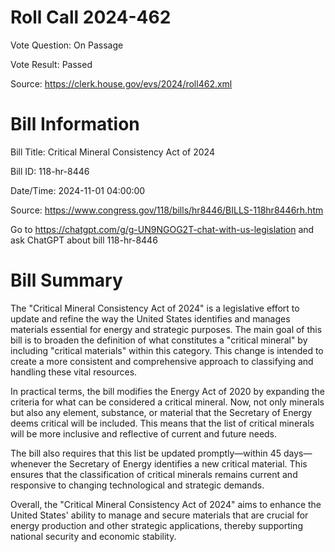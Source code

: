 # Roll Call 2024-462

Vote Question: On Passage

Vote Result: Passed

Source: https://clerk.house.gov/evs/2024/roll462.xml

# Bill Information

Bill Title: Critical Mineral Consistency Act of 2024

Bill ID: 118-hr-8446

Date/Time: 2024-11-01 04:00:00

Source: https://www.congress.gov/118/bills/hr8446/BILLS-118hr8446rh.htm

Go to https://chatgpt.com/g/g-UN9NGOG2T-chat-with-us-legislation and ask ChatGPT about bill 118-hr-8446

# Bill Summary
The "Critical Mineral Consistency Act of 2024" is a legislative effort to update and refine the way the United States identifies and manages materials essential for energy and strategic purposes. The main goal of this bill is to broaden the definition of what constitutes a "critical mineral" by including "critical materials" within this category. This change is intended to create a more consistent and comprehensive approach to classifying and handling these vital resources.

In practical terms, the bill modifies the Energy Act of 2020 by expanding the criteria for what can be considered a critical mineral. Now, not only minerals but also any element, substance, or material that the Secretary of Energy deems critical will be included. This means that the list of critical minerals will be more inclusive and reflective of current and future needs.

The bill also requires that this list be updated promptly—within 45 days—whenever the Secretary of Energy identifies a new critical material. This ensures that the classification of critical minerals remains current and responsive to changing technological and strategic demands.

Overall, the "Critical Mineral Consistency Act of 2024" aims to enhance the United States' ability to manage and secure materials that are crucial for energy production and other strategic applications, thereby supporting national security and economic stability.
